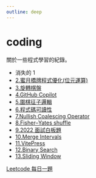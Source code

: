 ```yaml
---
outline: deep
---
```


# coding

關於一些程式學習的紀錄。

- 消失的 1
- [2.蜜月橋牌程式優化(位元運算)](/coding/GodJimmy.md)
- [3.旋轉棋盤](/coding/rotate.md)
- [4.GitHub Copilot](/coding/GithubCopilot.md)
- [5.圍棋征子邏輯](/coding/goLadders.md)
- [6.程式碼可讀性](/coding/readability.md)
- [7.Nullish Coalescing Operator](/coding/nullishCoalescingOperator.md)
- [8.Fisher–Yates shuffle](/coding/FisherYatesShuffle.md)
- [9.2022 面試白板題](/coding/interview2022-leetcode.md)
- [10.Merge Intervals](/coding/mergeIntervals.md)
- [11.VitePress](/coding/vitepress.md)
- [12.Binary Search](/coding/BinarySearch.md)
- [13.Sliding Window](/coding/SlidingWindow.md)

[Leetcode 每日一題](/coding/leetcodeEveryDay.md)
